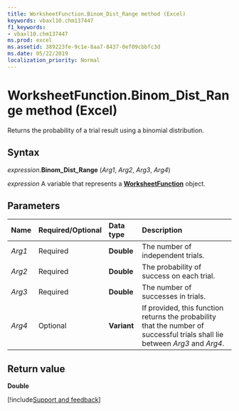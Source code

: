 ```yaml
---
title: WorksheetFunction.Binom_Dist_Range method (Excel)
keywords: vbaxl10.chm137447
f1_keywords:
- vbaxl10.chm137447
ms.prod: excel
ms.assetid: 389223fe-9c1e-8aa7-8437-0ef09cbbfc3d
ms.date: 05/22/2019
localization_priority: Normal
---
```



# WorksheetFunction.Binom_Dist_Range method (Excel)

Returns the probability of a trial result using a binomial distribution.


## Syntax

_expression_.**Binom_Dist_Range**  (_Arg1_, _Arg2_, _Arg3_, _Arg4_)

_expression_ A variable that represents a **[WorksheetFunction](Excel.WorksheetFunction.md)** object.


## Parameters

|Name|Required/Optional|Data type|Description|
|:-----|:-----|:-----|:-----|
| _Arg1_|Required|**Double**|The number of independent trials.|
| _Arg2_|Required|**Double**|The probability of success on each trial.|
| _Arg3_|Required|**Double**|The number of successes in trials.|
| _Arg4_|Optional|**Variant**|If provided, this function returns the probability that the number of successful trials shall lie between _Arg3_ and _Arg4_.|

## Return value

**Double**




[!include[Support and feedback](~/includes/feedback-boilerplate.md)]